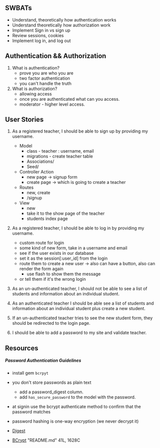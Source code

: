 ## SWBATs
- Understand, theoretically how authentication works
- Understand theoretically how authorization work
- Implement Sign in vs sign up
- Review sessions, cookies
- Implement log in, and log out

## Authentication && Authorization
1. What is authentication?
    - prove you are who you are
    - two factor authentication
    - you can't handle the truth
2. What is authorization?
    - allowing access
    - once you are authenticated what can you access.
    - moderator - higher level access.


## User Stories
1. As a registered teacher, I should be able to sign up by providing my username.
    - Model
        - class 
              - teacher : username, email
        - migrations
              - create teacher table
        - Associations/
        - Seed/
    - Controller Action
        - new page -> signup form
        - create page -> which is going to create a teacher
    - Routes
        - new, create
        - /signup
    - View
        - new
        - take it to the show page of the teacher
        - students index page

2. As a registered teacher, I should be able to log in by providing my username.
    - custom route for login
    - some kind of new form, take in a username and email
    - see if the user exists in our database
    - set it as the session[:user_id] from the login
    - route them to create a new user
    -> also can have a button, also can render the form again
        - use flash to show them the message
    - or tell them if it's the wrong login

3. As an un-authenticated teacher, I should not be able to see a list of students and information about an individual student.

4. As an authenticated teacher I should be able see a list of students and information about an individual student plus create a new student.

5. If an un-authenticated teacher tries to see the new student form, they should be redirected to the login page.

6. I should be able to add a password to my site and validate teacher.

## Resources
##### Password Authentication Guidelines

- install gem `bcrpyt`
- you don't store passwords as plain text
  - add a password_digest column.
  - add `has_secure_password` to the model with the password.
- at signin use the bcrypt authenticate method to confirm that the password matches
- password hashing is one-way encryption (we never decrypt it)

- [Digest](https://ruby-doc.org/stdlib-2.2.1/libdoc/digest/rdoc/Digest.html)
- [BCrypt](https://github.com/codahale/bcrypt-ruby)
"README.md" 41L, 1628C
